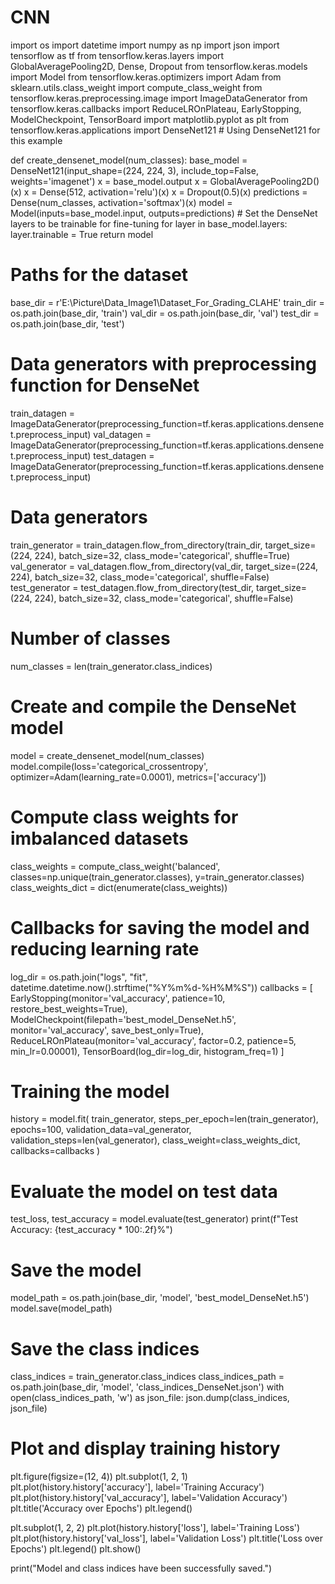 # CNN


import os
import datetime
import numpy as np
import json
import tensorflow as tf
from tensorflow.keras.layers import GlobalAveragePooling2D, Dense, Dropout
from tensorflow.keras.models import Model
from tensorflow.keras.optimizers import Adam
from sklearn.utils.class_weight import compute_class_weight
from tensorflow.keras.preprocessing.image import ImageDataGenerator
from tensorflow.keras.callbacks import ReduceLROnPlateau, EarlyStopping, ModelCheckpoint, TensorBoard
import matplotlib.pyplot as plt
from tensorflow.keras.applications import DenseNet121  # Using DenseNet121 for this example

def create_densenet_model(num_classes):
    base_model = DenseNet121(input_shape=(224, 224, 3), include_top=False, weights='imagenet')
    x = base_model.output
    x = GlobalAveragePooling2D()(x)
    x = Dense(512, activation='relu')(x)
    x = Dropout(0.5)(x)
    predictions = Dense(num_classes, activation='softmax')(x)
    model = Model(inputs=base_model.input, outputs=predictions)
    # Set the DenseNet layers to be trainable for fine-tuning
    for layer in base_model.layers:
        layer.trainable = True
    return model

# Paths for the dataset
base_dir = r'E:\Picture\Data_Image1\Dataset_For_Grading_CLAHE'
train_dir = os.path.join(base_dir, 'train')
val_dir = os.path.join(base_dir, 'val')
test_dir = os.path.join(base_dir, 'test')

# Data generators with preprocessing function for DenseNet
train_datagen = ImageDataGenerator(preprocessing_function=tf.keras.applications.densenet.preprocess_input)
val_datagen = ImageDataGenerator(preprocessing_function=tf.keras.applications.densenet.preprocess_input)
test_datagen = ImageDataGenerator(preprocessing_function=tf.keras.applications.densenet.preprocess_input)

# Data generators
train_generator = train_datagen.flow_from_directory(train_dir, target_size=(224, 224), batch_size=32, class_mode='categorical', shuffle=True)
val_generator = val_datagen.flow_from_directory(val_dir, target_size=(224, 224), batch_size=32, class_mode='categorical', shuffle=False)
test_generator = test_datagen.flow_from_directory(test_dir, target_size=(224, 224), batch_size=32, class_mode='categorical', shuffle=False)

# Number of classes
num_classes = len(train_generator.class_indices)

# Create and compile the DenseNet model
model = create_densenet_model(num_classes)
model.compile(loss='categorical_crossentropy', optimizer=Adam(learning_rate=0.0001), metrics=['accuracy'])

# Compute class weights for imbalanced datasets
class_weights = compute_class_weight('balanced', classes=np.unique(train_generator.classes), y=train_generator.classes)
class_weights_dict = dict(enumerate(class_weights))

# Callbacks for saving the model and reducing learning rate
log_dir = os.path.join("logs", "fit", datetime.datetime.now().strftime("%Y%m%d-%H%M%S"))
callbacks = [
    EarlyStopping(monitor='val_accuracy', patience=10, restore_best_weights=True),
    ModelCheckpoint(filepath='best_model_DenseNet.h5', monitor='val_accuracy', save_best_only=True),
    ReduceLROnPlateau(monitor='val_accuracy', factor=0.2, patience=5, min_lr=0.00001),
    TensorBoard(log_dir=log_dir, histogram_freq=1)
]

# Training the model
history = model.fit(
    train_generator,
    steps_per_epoch=len(train_generator),
    epochs=100,
    validation_data=val_generator,
    validation_steps=len(val_generator),
    class_weight=class_weights_dict,
    callbacks=callbacks
)

# Evaluate the model on test data
test_loss, test_accuracy = model.evaluate(test_generator)
print(f"Test Accuracy: {test_accuracy * 100:.2f}%")

# Save the model
model_path = os.path.join(base_dir, 'model', 'best_model_DenseNet.h5')
model.save(model_path)

# Save the class indices
class_indices = train_generator.class_indices
class_indices_path = os.path.join(base_dir, 'model', 'class_indices_DenseNet.json')
with open(class_indices_path, 'w') as json_file:
    json.dump(class_indices, json_file)

# Plot and display training history
plt.figure(figsize=(12, 4))
plt.subplot(1, 2, 1)
plt.plot(history.history['accuracy'], label='Training Accuracy')
plt.plot(history.history['val_accuracy'], label='Validation Accuracy')
plt.title('Accuracy over Epochs')
plt.legend()

plt.subplot(1, 2, 2)
plt.plot(history.history['loss'], label='Training Loss')
plt.plot(history.history['val_loss'], label='Validation Loss')
plt.title('Loss over Epochs')
plt.legend()
plt.show()

print("Model and class indices have been successfully saved.")
